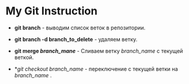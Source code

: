 # My Git Instruction

* **git branch** - выводим список веток в репозитории. 





* **git branch -d branch_to_delete** - удаляем ветку.










* **git merge *branch_mane*** - Сливаем ветку *branch_name* с текущей веткой.

* **git checkout *branch_name** - переключение с текущей ветки на *branch_name* .

